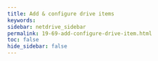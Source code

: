```yaml
---
title: Add & configure drive items
keywords:
sidebar: netdrive_sidebar
permalink: 19-69-add-configure-drive-item.html
toc: false
hide_sidebar: false
---
```

